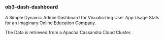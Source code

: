 ### ob3-dash-dashboard

A Simple Dynamic Admin Dashboard for Visualisizing User App Usage Stats for an Imaginary Online Education Company. 

The Data is retrieved from a Apacha Cassandra Cloud Cluster.
